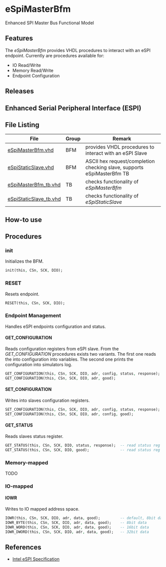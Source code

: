 # eSpiMasterBfm
Enhanced SPI Master Bus Functional Model


## Features

The _eSpiMasterBfm_ provides VHDL procedures to interact with an eSPI endpoint.
Currently are procedures available for:
 * IO Read/Write
 * Memory Read/Write
 * Endpoint Configuration


## Releases



## Enhanced Serial Peripheral Interface (ESPI)



## File Listing

| File                                                                                                    | Group | Remark                                                                 |
| ------------------------------------------------------------------------------------------------------- | ----- | ---------------------------------------------------------------------- |
| [eSpiMasterBfm.vhd](https://github.com/akaeba/eSpiMasterBfm/blob/master/bfm/eSpiMasterBfm.vhd)          | BFM   | provides VHDL procedures to interact with an eSPI Slave                |
| [eSpiStaticSlave.vhd](https://github.com/akaeba/eSpiMasterBfm/blob/master/bfm/eSpiStaticSlave.vhd)      | BFM   | ASCII hex request/completion checking slave, supports eSpiMasterBfm TB |
| [eSpiMasterBfm_tb.vhd](https://github.com/akaeba/eSpiMasterBfm/blob/master/tb/eSpiMasterBfm_tb.vhd)     | TB    | checks functionality of _eSpiMasterBfm_                                |
| [eSpiStaticSlave_tb.vhd](https://github.com/akaeba/eSpiMasterBfm/blob/master/tb/eSpiStaticSlave_tb.vhd) | TB    | checks functionality of _eSpiStaticSlave_                              |


## How-to use



## Procedures

### init

Initializes the BFM.
```vhdl
init(this, CSn, SCK, DIO);
```


### RESET

Resets endpoint.
```vhdl
RESET(this, CSn, SCK, DIO);
```



### Endpoint Management

Handles eSPI endpoints configuration and status.


#### GET_CONFIGURATION

Reads configuration registers from eSPI slave. From the _GET_CONFIGURATION_ procedures exists two variants.
The first one reads the into configuration into variables. The second one prints the configuration into
simulators log.

```vhdl
GET_CONFIGURATION(this, CSn, SCK, DIO, adr, config, status, response);  -- read into variables
GET_CONFIGURATION(this, CSn, SCK, DIO, adr, good);                      -- print to console
```


#### SET_CONFIGURATION

Writes into slaves configuration registers.

```vhdl
SET_CONFIGURATION(this, CSn, SCK, DIO, adr, config, status, response);  -- propagates slaves status regs back
SET_CONFIGURATION(this, CSn, SCK, DIO, adr, config, good);              -- evaluated for success via good
```


#### GET_STATUS

Reads slaves status register.

```vhdl
GET_STATUS(this, CSn, SCK, DIO, status, response);  -- read status reg into variable
GET_STATUS(this, CSn, SCK, DIO, good);              -- read status reg and print interpretation to console
```



### Memory-mapped

TODO



### IO-mapped

#### IOWR

Writes to IO mapped address space.

```vhdl
IOWR(this, CSn, SCK, DIO, adr, data, good);         -- default, 8bit data
IOWR_BYTE(this, CSn, SCK, DIO, adr, data, good);    -- 8bit data
IOWR_WORD(this, CSn, SCK, DIO, adr, data, good);    -- 16bit data
IOWR_DWORD(this, CSn, SCK, DIO, adr, data, good);   -- 32bit data
```



## References

 * [Intel eSPI Specification](https://www.intel.com/content/dam/support/us/en/documents/software/chipset-software/327432-004_espi_base_specification_rev1.0_cb.pdf)
